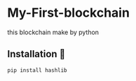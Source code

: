 # My-First-blockchain
this blockchain make by python 

## Installation 📩
```bash
pip install hashlib
```
